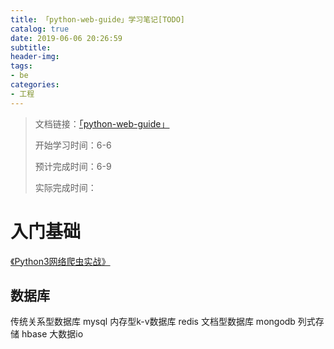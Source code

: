 ```yaml
---
title: 「python-web-guide」学习笔记[TODO]
catalog: true
date: 2019-06-06 20:26:59
subtitle:
header-img:
tags:
- be
categories:
- 工程
---
```

> 文档链接：[「python-web-guide」](https://python-web-guide.readthedocs.io/zh/latest/)
> 
> 开始学习时间：6-6
> 
> 预计完成时间：6-9
> 
> 实际完成时间：

# 入门基础

[《Python3网络爬虫实战》](https://germey.gitbooks.io/python3webspider/)

## 数据库

传统关系型数据库 mysql
内存型k-v数据库 redis
文档型数据库 mongodb
列式存储 hbase 大数据io